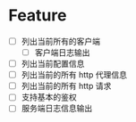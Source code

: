 # Feature

- [ ] 列出当前所有的客户端
  - [ ] 客户端日志输出
- [ ] 列出当前配置信息
- [ ] 列出当前的所有 http 代理信息
- [ ] 列出当前的所有 http 请求
- [ ] 支持基本的鉴权
- [ ] 服务端日志信息输出
